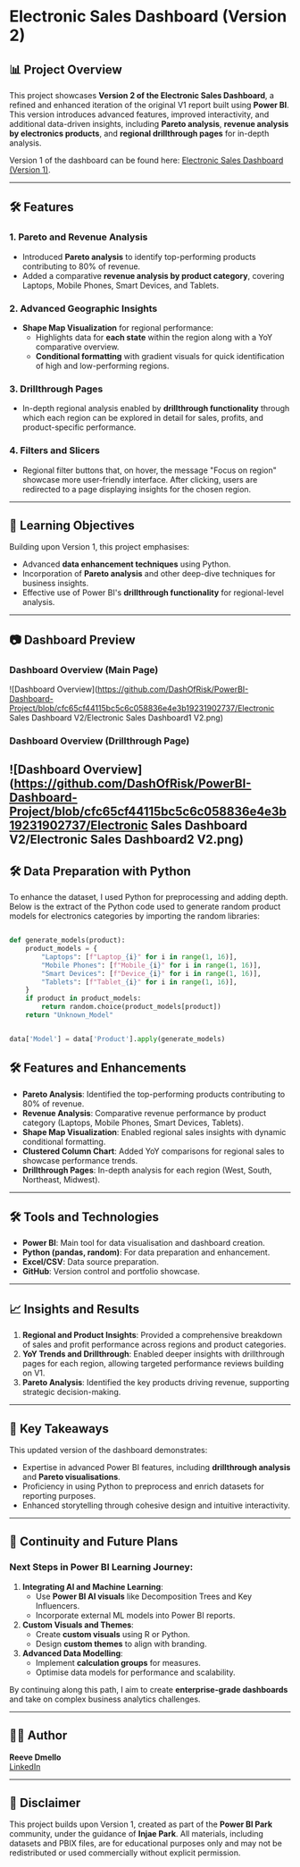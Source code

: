 # Electronic Sales Dashboard (Version 2)

## 📊 Project Overview
This project showcases **Version 2 of the Electronic Sales Dashboard**, a refined and enhanced iteration of the original V1 report built using **Power BI**. This version introduces advanced features, improved interactivity, and additional data-driven insights, including **Pareto analysis**, **revenue analysis by electronics products**, and **regional drillthrough pages** for in-depth analysis.

Version 1 of the dashboard can be found here: [Electronic Sales Dashboard (Version 1)](https://github.com/DashOfRisk/PowerBI-Dashboard-Project/tree/a75237123d7cdbb41d6a0e2c88792f343bc68e28/Electronics%20Sales%20Dashboard).

---

## 🛠 Features

### 1. **Pareto and Revenue Analysis**
- Introduced **Pareto analysis** to identify top-performing products contributing to 80% of revenue.  
- Added a comparative **revenue analysis by product category**, covering Laptops, Mobile Phones, Smart Devices, and Tablets.  

### 2. **Advanced Geographic Insights**
- **Shape Map Visualization** for regional performance:
  - Highlights data for **each state** within the region along with a YoY comparative overview.
  - **Conditional formatting** with gradient visuals for quick identification of high and low-performing regions.

### 3. **Drillthrough Pages**
- In-depth regional analysis enabled by **drillthrough functionality** through which each region can be explored in detail for sales, profits, and product-specific performance.  

### 4. **Filters and Slicers**
- Regional filter buttons that, on hover, the message "Focus on region" showcase more user-friendly interface. After clicking, users are redirected to a page displaying insights for the chosen region.

---

## 🎯 Learning Objectives
Building upon Version 1, this project emphasises:
- Advanced **data enhancement techniques** using Python.
- Incorporation of **Pareto analysis** and other deep-dive techniques for business insights.
- Effective use of Power BI's **drillthrough functionality** for regional-level analysis.

---

## 📷 Dashboard Preview

### Dashboard Overview (Main Page)
![Dashboard Overview](https://github.com/DashOfRisk/PowerBI-Dashboard-Project/blob/cfc65cf44115bc5c6c058836e4e3b19231902737/Electronic Sales Dashboard V2/Electronic Sales Dashboard1 V2.png)

### Dashboard Overview (Drillthrough Page)
![Dashboard Overview](https://github.com/DashOfRisk/PowerBI-Dashboard-Project/blob/cfc65cf44115bc5c6c058836e4e3b19231902737/Electronic Sales Dashboard V2/Electronic Sales Dashboard2 V2.png)
---

## 🛠 Data Preparation with Python
To enhance the dataset, I used Python for preprocessing and adding depth. Below is the extract of the Python code used to generate random product models for electronics categories by importing the random libraries:

```python

def generate_models(product):
    product_models = {
        "Laptops": [f"Laptop_{i}" for i in range(1, 16)],
        "Mobile Phones": [f"Mobile_{i}" for i in range(1, 16)],
        "Smart Devices": [f"Device_{i}" for i in range(1, 16)],
        "Tablets": [f"Tablet_{i}" for i in range(1, 16)],
    }
    if product in product_models:
        return random.choice(product_models[product])  
    return "Unknown_Model"  


data['Model'] = data['Product'].apply(generate_models)


```

## 🛠 Features and Enhancements
- **Pareto Analysis**: Identified the top-performing products contributing to 80% of revenue.
- **Revenue Analysis**: Comparative revenue performance by product category (Laptops, Mobile Phones, Smart Devices, Tablets).
- **Shape Map Visualization**: Enabled regional sales insights with dynamic conditional formatting.
- **Clustered Column Chart**: Added YoY comparisons for regional sales to showcase performance trends.
- **Drillthrough Pages**: In-depth analysis for each region (West, South, Northeast, Midwest).

---

## 🛠 Tools and Technologies
- **Power BI**: Main tool for data visualisation and dashboard creation.
- **Python (pandas, random)**: For data preparation and enhancement.
- **Excel/CSV**: Data source preparation.
- **GitHub**: Version control and portfolio showcase.

---

## 📈 Insights and Results
1. **Regional and Product Insights**: Provided a comprehensive breakdown of sales and profit performance across regions and product categories.
2. **YoY Trends and Drillthrough**: Enabled deeper insights with drillthrough pages for each region, allowing targeted performance reviews building on V1.
3. **Pareto Analysis**: Identified the key products driving revenue, supporting strategic decision-making.

---

## 🌟 Key Takeaways
This updated version of the dashboard demonstrates:
- Expertise in advanced Power BI features, including **drillthrough analysis** and **Pareto visualisations**.
- Proficiency in using Python to preprocess and enrich datasets for reporting purposes.
- Enhanced storytelling through cohesive design and intuitive interactivity.

---

## 🚀 Continuity and Future Plans

### Next Steps in Power BI Learning Journey:
1. **Integrating AI and Machine Learning**:
   - Use **Power BI AI visuals** like Decomposition Trees and Key Influencers.
   - Incorporate external ML models into Power BI reports.
2. **Custom Visuals and Themes**:
   - Create **custom visuals** using R or Python.
   - Design **custom themes** to align with branding.
3. **Advanced Data Modelling**:
   - Implement **calculation groups** for measures.
   - Optimise data models for performance and scalability.

By continuing along this path, I aim to create **enterprise-grade dashboards** and take on complex business analytics challenges.

---

## 👨‍💻 Author
**Reeve Dmello**  
[LinkedIn](https://www.linkedin.com/in/reeve-d-0b481a238/)

---

## 📜 Disclaimer
This project builds upon Version 1, created as part of the **Power BI Park** community, under the guidance of **Injae Park**. All materials, including datasets and PBIX files, are for educational purposes only and may not be redistributed or used commercially without explicit permission.
